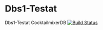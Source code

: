# Dbs1-Testat
Dbs1-Testat CocktailmixerDB [![Build Status](https://travis-ci.com/mzollin/Dbs1-Testat.svg?token=ZRBVBgYdp7XaxMiWzb4A&branch=master)](https://travis-ci.com/mzollin/Dbs1-Testat)
